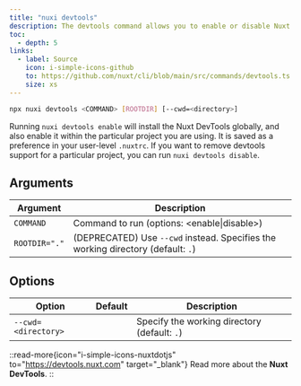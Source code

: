```yaml
---
title: "nuxi devtools"
description: The devtools command allows you to enable or disable Nuxt DevTools on a per-project basis.
toc:
  - depth: 5
links:
  - label: Source
    icon: i-simple-icons-github
    to: https://github.com/nuxt/cli/blob/main/src/commands/devtools.ts
    size: xs
---
```


<!--devtools-cmd-->
```bash [Terminal]
npx nuxi devtools <COMMAND> [ROOTDIR] [--cwd=<directory>]
```
<!--/devtools-cmd-->

Running `nuxi devtools enable` will install the Nuxt DevTools globally, and also enable it within the particular project you are using. It is saved as a preference in your user-level `.nuxtrc`. If you want to remove devtools support for a particular project, you can run `nuxi devtools disable`.

## Arguments

<!--devtools-args-->
Argument | Description
--- | ---
`COMMAND` | Command to run (options: <enable\|disable>)
`ROOTDIR="."` | (DEPRECATED) Use `--cwd` instead. Specifies the working directory (default: `.`)
<!--/devtools-args-->

## Options

<!--devtools-opts-->
Option | Default | Description
--- | --- | ---
`--cwd=<directory>` |  | Specify the working directory (default: `.`)
<!--/devtools-opts-->

::read-more{icon="i-simple-icons-nuxtdotjs" to="https://devtools.nuxt.com" target="\_blank"}
Read more about the **Nuxt DevTools**.
::
